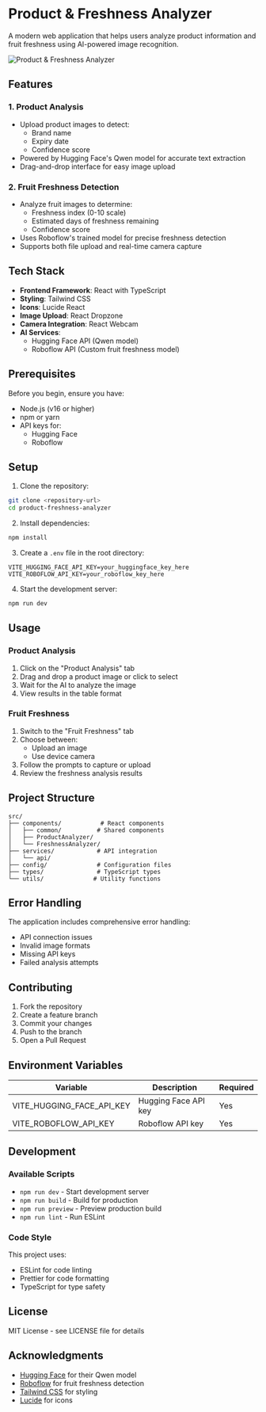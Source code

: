 # Product & Freshness Analyzer

A modern web application that helps users analyze product information and fruit freshness using AI-powered image recognition.

![Product & Freshness Analyzer](https://images.unsplash.com/photo-1607083206869-4c7672e72a8a?auto=format&fit=crop&q=80&w=2000)

## Features

### 1. Product Analysis
- Upload product images to detect:
  - Brand name
  - Expiry date
  - Confidence score
- Powered by Hugging Face's Qwen model for accurate text extraction
- Drag-and-drop interface for easy image upload

### 2. Fruit Freshness Detection
- Analyze fruit images to determine:
  - Freshness index (0-10 scale)
  - Estimated days of freshness remaining
  - Confidence score
- Uses Roboflow's trained model for precise freshness detection
- Supports both file upload and real-time camera capture

## Tech Stack

- **Frontend Framework**: React with TypeScript
- **Styling**: Tailwind CSS
- **Icons**: Lucide React
- **Image Upload**: React Dropzone
- **Camera Integration**: React Webcam
- **AI Services**:
  - Hugging Face API (Qwen model)
  - Roboflow API (Custom fruit freshness model)

## Prerequisites

Before you begin, ensure you have:
- Node.js (v16 or higher)
- npm or yarn
- API keys for:
  - Hugging Face
  - Roboflow

## Setup

1. Clone the repository:
```bash
git clone <repository-url>
cd product-freshness-analyzer
```

2. Install dependencies:
```bash
npm install
```

3. Create a `.env` file in the root directory:
```env
VITE_HUGGING_FACE_API_KEY=your_huggingface_key_here
VITE_ROBOFLOW_API_KEY=your_roboflow_key_here
```

4. Start the development server:
```bash
npm run dev
```

## Usage

### Product Analysis
1. Click on the "Product Analysis" tab
2. Drag and drop a product image or click to select
3. Wait for the AI to analyze the image
4. View results in the table format

### Fruit Freshness
1. Switch to the "Fruit Freshness" tab
2. Choose between:
   - Upload an image
   - Use device camera
3. Follow the prompts to capture or upload
4. Review the freshness analysis results

## Project Structure

```
src/
├── components/           # React components
│   ├── common/          # Shared components
│   ├── ProductAnalyzer/
│   └── FreshnessAnalyzer/
├── services/            # API integration
│   └── api/
├── config/              # Configuration files
├── types/               # TypeScript types
└── utils/              # Utility functions
```

## Error Handling

The application includes comprehensive error handling:
- API connection issues
- Invalid image formats
- Missing API keys
- Failed analysis attempts

## Contributing

1. Fork the repository
2. Create a feature branch
3. Commit your changes
4. Push to the branch
5. Open a Pull Request

## Environment Variables

| Variable | Description | Required |
|----------|-------------|-----------|
| VITE_HUGGING_FACE_API_KEY | Hugging Face API key | Yes |
| VITE_ROBOFLOW_API_KEY | Roboflow API key | Yes |

## Development

### Available Scripts

- `npm run dev` - Start development server
- `npm run build` - Build for production
- `npm run preview` - Preview production build
- `npm run lint` - Run ESLint

### Code Style

This project uses:
- ESLint for code linting
- Prettier for code formatting
- TypeScript for type safety

## License

MIT License - see LICENSE file for details

## Acknowledgments

- [Hugging Face](https://huggingface.co/) for their Qwen model
- [Roboflow](https://roboflow.com/) for fruit freshness detection
- [Tailwind CSS](https://tailwindcss.com/) for styling
- [Lucide](https://lucide.dev/) for icons
